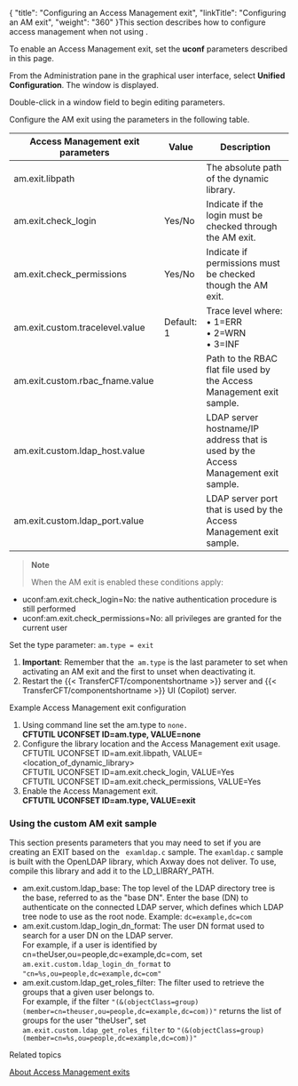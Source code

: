 {
    "title": "Configuring an Access Management exit",
    "linkTitle": "Configuring an AM exit",
    "weight": "360"
}This section describes how to configure access management when not using .

To enable an Access Management exit, set the **uconf** parameters described in this page.

From the Administration pane in the graphical user interface, select **Unified Configuration**. The window is displayed.

Double-click in a window field to begin editing parameters.

Configure the AM exit using the parameters in the following table.


| Access Management exit parameters  | Value  | Description  |
| --- | --- | --- |
| am.exit.libpath  |   | The absolute path of the dynamic library.  |
| am.exit.check_login  | Yes/No  | Indicate if the login must be checked through the AM exit.  |
| am.exit.check_permissions  | Yes/No  | Indicate if permissions must be checked though the AM exit.  |
| am.exit.custom.tracelevel.value  | Default: 1  | Trace level where:<br/> • 1=ERR<br/> • 2=WRN<br/> • 3=INF |
| am.exit.custom.rbac_fname.value  |   | Path to the RBAC flat file used by the Access Management exit sample.  |
| am.exit.custom.ldap_host.value  |   | LDAP server hostname/IP address that is used by the Access Management exit sample.  |
| am.exit.custom.ldap_port.value  |   | LDAP server port that is used by the Access Management exit sample.  |


> **Note**
>
> When the AM exit is enabled these conditions apply:

- uconf:am.exit.check\_login=No: the native authentication procedure is still performed
- uconf:am.exit.check\_permissions=No: all privileges are granted for the current user

Set the type parameter: `am.type = exit`

1. **Important**: Remember that the` am.type` is the last parameter to set when activating an AM exit and the first to unset when deactivating it.
1. Restart the {{< TransferCFT/componentshortname >}} server and {{< TransferCFT/componentshortname >}} UI (Copilot) server.

Example Access Management exit configuration

1. Using command line set the am.type to `none.`  
    **CFTUTIL UCONFSET ID=am.type, VALUE=none**
1. Configure the library location and the Access Management exit usage.  
    CFTUTIL UCONFSET ID=am.exit.libpath, VALUE=&lt;location\_of\_dynamic\_library>  
    CFTUTIL UCONFSET ID=am.exit.check\_login, VALUE=Yes  
    CFTUTIL UCONFSET ID=am.exit.check\_permissions, VALUE=Yes
1. Enable the Access Management exit.  
    **CFTUTIL UCONFSET ID=am.type, VALUE=exit**

### Using the custom AM exit sample

This section presents parameters that you may need to set if you are creating an EXIT based on the ` examldap.c` sample. The `examldap.c` sample is built with the OpenLDAP library, which Axway does not deliver. To use, compile this library and add it to the LD\_LIBRARY\_PATH.

- am.exit.custom.ldap\_base: The top level of the LDAP directory tree is the base, referred to as the "base DN". Enter the base (DN) to authenticate on the connected LDAP server, which defines which LDAP tree node to use as the root node. Example: `dc=example,dc=com`
- am.exit.custom.ldap\_login\_dn\_format: The user DN format used to search for a user DN on the LDAP server.  
    For example, if a user is identified by cn=theUser,ou=people,dc=example,dc=com, set `am.exit.custom.ldap_login_dn_format` to `"cn=%s,ou=people,dc=example,dc=com"`
- am.exit.custom.ldap\_get\_roles\_filter: The filter used to retrieve the groups that a given user belongs to.  
    For example, if the filter `"(&(objectClass=group)(member=cn=theuser,ou=people,dc=example,dc=com))"` returns the list of groups for the user "theUser", set `am.exit.custom.ldap_get_roles_filter` to `"(&(objectClass=group)(member=cn=%s,ou=people,dc=example,dc=com))"`

Related topics

[About Access Management exits](../../../../internal_a_m_start_here/am_exits)
